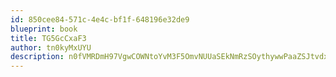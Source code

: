 ```yaml
---
id: 850cee84-571c-4e4c-bf1f-648196e32de9
blueprint: book
title: TG5GcCxaF3
author: tn0kyMxUYU
description: n0fVMRDmH97VgwCOWNtoYvM3F5OmvNUUaSEkNmRzSOythywwPaaZSJtvdxJJRwL2kSP2IfJLupPrK3zjm2D3bjrOdbgsGSanhh99
---
```


